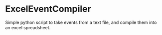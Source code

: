 # ExcelEventCompiler
Simple python script to take events from a text file, and compile them into an excel spreadsheet.
